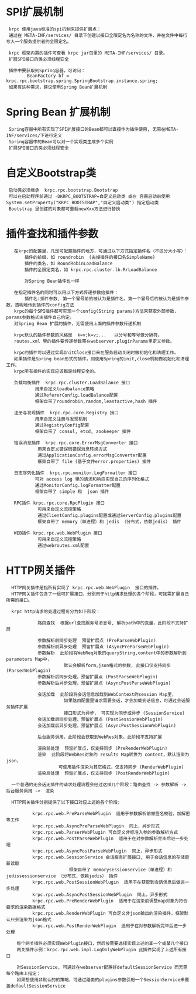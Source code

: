 
# SPI扩展机制

	 krpc 使用java标准的spi机制来提供扩展点： 
	 通过在 META-INF/services/ 目录下创建以接口全限定名为名称的文件，并在文件中每行写入一个服务提供者的全限定名。
	 
	 krpc 框架内置的插件可查看 krpc jar包里的 META-INF/services/ 目录。
	 扩展SPI接口的类必须线程安全
	 
	 插件中要获取到Spring容器，可访问：
	 		BeanFactory bf = krpc.rpc.bootstrap.spring.SpringBootstrap.instance.spring;
     如果有这种需求，建议使用Spring Bean扩展机制
     
# Spring Bean 扩展机制

	 Spring容器中所有实现了SPI扩展接口的Bean都可以直接作为插件使用, 无需在META-INF/services/下进行定义
	 Spring容器中的Bean可以对一个实现类生成多个实例
	 扩展SPI接口的类必须线程安全

# 自定义Bootstrap类

     启动类必须继承  krpc.rpc.bootstrap.Bootstrap
     可以在启动程序前通过 -DKRPC_BOOTSTRAP=自定义启动类 或在 容器启动前使用 System.setProperty("KRPC_BOOTSTRAP","自定义启动类") 指定启动类
     Bootstrap 里创建的对象都可重载newXxx方法进行替换

# 插件查找和插件参数

	   在krpc的配置里，凡是可配置插件的地方，可通过以下方式指定插件名（不区分大小写）：
	       插件的前缀，如 roundrobin  (去掉插件的接口名SimpleName)
	       插件的类名，如 RoundRobinLoadBalance
	       插件的全限定类名，如 krpc.rpc.cluster.lb.RrLoadBalance
	       
	       对Spring Bean插件也一样
	
	   在指定插件名的同时可以用以下方式传递参数给插件：
	       插件名:插件参数, 第一个冒号前的被认为是插件名，第一个冒号后的被认为是插件参数，透明地传到插件的config方法
	   krpc的每个SPI插件都可实现一个config(String params)方法来获取外部参数，params参数格式由插件自己约定。
	   对Spring Bean 扩展的插件，无需使用上面的插件参数传递机制
	   
	   krpc默认的插件参数的风格是  k=v;k=v;...   以分号和等号做分隔符。  
	   routes.xml 里的插件要传递参数需在webserver.pluginParams里定义参数。
	
	   krpc的插件可以通过实现InitClose接口来在服务启动关闭时做初始化和清理工作。
	   如果插件是Spring bean形式的插件，则使用Spring的init,close机制做初始化和清理工作。
	   krpc所有插件的实现应该都是线程安全的。
	 
	   负载均衡插件  krpc.rpc.cluster.LoadBalance 接口
		       用来自定义loadbalance策略
		       通过RefererConfig.loadBalance配置
		       框架自带了roundrobin,random,leastactive,hash 插件

	   注册与发现插件  krpc.rpc.core.Registry 接口
		       用来自定义注册与发现机制
		       通过RegistryConfig配置
		       框架自带了 consul, etcd, zookeeper 插件

	   错误消息插件  krpc.rpc.core.ErrorMsgConverter 接口
		        用来自定义错误码错误消息转换方式
		        通过ApplicationConfig.errorMsgConverter配置
		        框架自带了 file (基于文件error.properties) 插件
		        		        
	   日志序列化插件  krpc.rpc.monitor.LogFormatter 接口
		       可对 access log 里的请求和响应实现自己的序列化格式
		       通过MonitorConfig.logFormatter配置
		       框架自带了 simple 和  json 插件

	   RPC插件 krpc.rpc.core.RpcPlugin 接口
		        可用来自定义流控策略
		        通过ClientConfig.plugins配置或通过ServerConfig.plugins配置
		        框架自带了 memory（单进程）和 jedis （分布式，依赖jedis） 插件
		       		       
	   WEB插件 krpc.rpc.web.WebPlugin 接口
		        可用来自定义流控策略
		        通过webroutes.xml配置

# HTTP网关插件

	  HTTP网关插件是指所有实现了 krpc.rpc.web.WebPlugin  接口的插件。
	  HTTP网关插件包含了一组可扩展接口，分别用于http请求处理的各个阶段，可按需扩展自己所需的接口。
	
	  krpc http请求的处理过程可分为如下阶段：

	            路由查找  根据url查找服务号消息号, 解析path中的变量，此阶段不支持扩展
	            
	            参数解析前同步处理  预留扩展点 (PreParseWebPlugin)
	            参数解析前异步处理  预留扩展点 (AsyncPreParseWebPlugin)
	            参数解析  此阶段将WebReq对象的queryString,content中的参数解析到parameters Map中，
	                      默认会解析form,json格式的参数, 此接口仅支持同步 (ParserWebPlugin)
	            参数解析后同步处理，预留扩展点 (PostParseWebPlugin)
	            参数解析后异步处理，预留扩展点 (AsyncPostParseWebPlugin)
	            
	            会话加载  此阶段将会话信息加载到WebContext的session Map里，
	                      如果路由配置里请求需要会话，才会加载会话信息，可通过会话服务插件扩展
	                      接口形式为异步， 可实现为同步或异步 (SessionService)
	            会话加载后同步处理，预留扩展点 (PostSessionWebPlugin)
	            会话加载后异步处理，预留扩展点 (AsyncPostSessionWebPlugin)

	            后台服务调用，此阶段会获取到WebRes对象，此阶段不支持扩展
	            
	            渲染前处理  预留扩展点，仅支持同步 (PreRenderWebPlugin)
	            渲染  此阶段将WebRes对象的 results Map转换为 content，默认渲染为json，
	                    可使用插件渲染为其它格式，仅支持同步 (RenderWebPlugin)
	            渲染后处理  预留扩展点，仅支持同步 (PostRenderWebPlugin)

	  一个普通的无会话无插件的请求处理流程会经过这样几个阶段：路由查找 -> 参数解析 ->  后台服务调用 ->  渲染   
	
	  HTTP网关插件分别提供了以下接口对应上述的各个阶段:

      		  krpc.rpc.web.PreParseWebPlugin  适用于参数解析前做签名校验，加解密等工作
      		  krpc.rpc.web.AsyncPreParseWebPlugin  同上，异步形式
      		  krpc.rpc.web.ParserWebPlugin 可自定义非标准入参的参数解析方式
      		  krpc.rpc.web.PostParseWebPlugin  适用于在对参数解析完毕后进一步处理
      		  krpc.rpc.web.AsyncPostParseWebPlugin  同上，异步形式
      		  krpc.rpc.web.SessionService 会话服务扩展接口, 用于会话信息的存储更新读取 
      		  				框架自带了 memorysessionservice（单进程）和 jedissessionservice （分布式，依赖jedis） 插件
      		  krpc.rpc.web.PostSessionWebPlugin  适用于在获取到会话信息后做进一步处理
      		  krpc.rpc.web.AsyncPostSessionWebPlugin  同上，异步形式
      		  krpc.rpc.web.PreRenderWebPlugin  适用于在渲染前调整map对象为符合要求的渲染数据格式
      		  krpc.rpc.web.RenderWebPlugin 可自定义非json输出的渲染插件，框架默认只会渲染为json格式
      		  krpc.rpc.web.PostRenderWebPlugin  适用于在对参数解析完毕后进一步处理

        每个网关插件必须实现WebPlugin接口，然后按需要选择实现上述的某一个或某几个接口
      	网关插件示例：krpc.rpc.web.impl.LogOnlyWebPlugin 此插件实现了上述所有接口

        对SessionService, 可通过在webserver配置好defaultSessionService 而无需每个路由上指定；
        如果想使用非默认的的策略，可通过路由的plugins参数引用一个SessionService来覆盖defaultSessionService
        
      	
      		  
